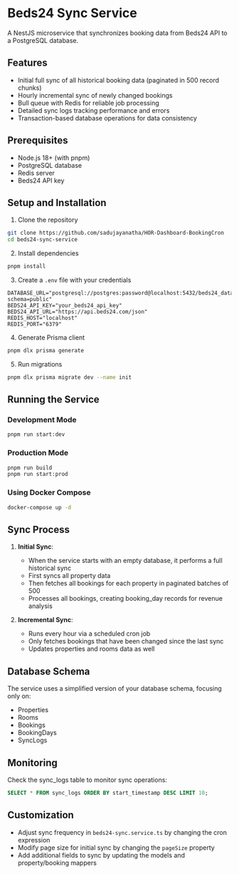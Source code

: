 # Beds24 Sync Service

A NestJS microservice that synchronizes booking data from Beds24 API to a PostgreSQL database.

## Features

- Initial full sync of all historical booking data (paginated in 500 record chunks)
- Hourly incremental sync of newly changed bookings
- Bull queue with Redis for reliable job processing
- Detailed sync logs tracking performance and errors
- Transaction-based database operations for data consistency

## Prerequisites

- Node.js 18+ (with pnpm)
- PostgreSQL database
- Redis server
- Beds24 API key

## Setup and Installation

1. Clone the repository

```bash
git clone https://github.com/sadujayanatha/HOR-Dashboard-BookingCron
cd beds24-sync-service
```

2. Install dependencies

```bash
pnpm install
```

3. Create a `.env` file with your credentials

```
DATABASE_URL="postgresql://postgres:password@localhost:5432/beds24_database?schema=public"
BEDS24_API_KEY="your_beds24_api_key"
BEDS24_API_URL="https://api.beds24.com/json"
REDIS_HOST="localhost"
REDIS_PORT="6379"
```

4. Generate Prisma client

```bash
pnpm dlx prisma generate
```

5. Run migrations

```bash
pnpm dlx prisma migrate dev --name init
```

## Running the Service

### Development Mode

```bash
pnpm run start:dev
```

### Production Mode

```bash
pnpm run build
pnpm run start:prod
```

### Using Docker Compose

```bash
docker-compose up -d
```

## Sync Process

1. **Initial Sync**: 
   - When the service starts with an empty database, it performs a full historical sync
   - First syncs all property data
   - Then fetches all bookings for each property in paginated batches of 500
   - Processes all bookings, creating booking_day records for revenue analysis

2. **Incremental Sync**:
   - Runs every hour via a scheduled cron job
   - Only fetches bookings that have been changed since the last sync
   - Updates properties and rooms data as well

## Database Schema

The service uses a simplified version of your database schema, focusing only on:

- Properties
- Rooms
- Bookings
- BookingDays
- SyncLogs

## Monitoring

Check the sync_logs table to monitor sync operations:

```sql
SELECT * FROM sync_logs ORDER BY start_timestamp DESC LIMIT 10;
```

## Customization

- Adjust sync frequency in `beds24-sync.service.ts` by changing the cron expression
- Modify page size for initial sync by changing the `pageSize` property
- Add additional fields to sync by updating the models and property/booking mappers
